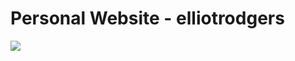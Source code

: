 # Personal Website - elliotrodgers
<img src="https://app.buddy.works/elliotrodgers/elliotrodgers/pipelines/pipeline/159288/badge.svg?token=5e1d17137ad547d35fcd2a4f89738f155d4dea66841e599d337240fbe3472f49">
